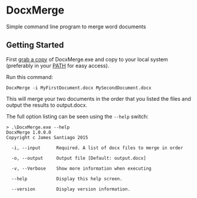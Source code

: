 # DocxMerge
Simple command line program to merge word documents

## Getting Started

First [grab a copy](https://github.com/jamessantiago/DocxMerge/releases) of DocxMerge.exe and copy to your local system (preferably in your [PATH](https://en.wikipedia.org/wiki/PATH_%28variable%29) for easy access).

Run this command:

    DocxMerge -i MyFirstDocument.docx MySecondDocument.docx

This will merge your two documents in the order that you listed the files and output the results to output.docx.

The full option listing can be seen using the `--help` switch:

    > .\DocxMerge.exe --help
    DocxMerge 1.0.0.0
    Copyright c James Santiago 2015

      -i, --input      Required. A list of docx files to merge in order

      -o, --output     Output file [Default: output.docx]

      -v, --Verbose    Show more information when executing

      --help           Display this help screen.

      --version        Display version information.
